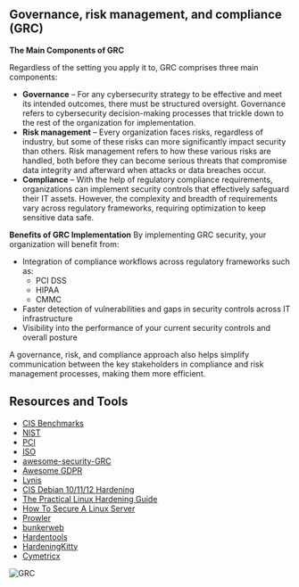 Governance, risk management, and compliance (GRC)
-------------------------------------------------

**The Main Components of GRC**

Regardless of the setting you apply it to, GRC comprises three main components:

*   **Governance** – For any cybersecurity strategy to be effective and meet its intended outcomes, there must be structured oversight. Governance refers to cybersecurity decision-making processes that trickle down to the rest of the organization for implementation.
*   **Risk management** – Every organization faces risks, regardless of industry, but some of these risks can more significantly impact security than others. Risk management refers to how these various risks are handled, both before they can become serious threats that compromise data integrity and afterward when attacks or data breaches occur.
*   **Compliance** – With the help of regulatory compliance requirements, organizations can implement security controls that effectively safeguard their IT assets. However, the complexity and breadth of requirements vary across regulatory frameworks, requiring optimization to keep sensitive data safe.

**Benefits of GRC Implementation**
By implementing GRC security, your organization will benefit from:
*   Integration of compliance workflows across regulatory frameworks such as:
    *   PCI DSS
    *   HIPAA
    *   CMMC
*   Faster detection of vulnerabilities and gaps in security controls across IT infrastructure
*   Visibility into the performance of your current security controls and overall posture

A governance, risk, and compliance approach also helps simplify communication between the key stakeholders in compliance and risk management processes, making them more efficient.

Resources and Tools
-------------------
- [CIS Benchmarks](https://www.cisecurity.org/cis-benchmarks)
- [NIST](https://www.nist.gov/)
- [PCI](https://www.pcisecuritystandards.org/)
- [ISO](https://www.iso.org/standards.html)
- [awesome-security-GRC](https://github.com/Arudjreis/awesome-security-GRC)
- [Awesome GDPR](https://github.com/bakke92/awesome-gdpr)
- [Lynis](https://github.com/CISOfy/lynis)
- [CIS Debian 10/11/12 Hardening](https://github.com/ovh/debian-cis)
- [The Practical Linux Hardening Guide](https://github.com/trimstray/the-practical-linux-hardening-guide)
- [How To Secure A Linux Server](https://github.com/imthenachoman/How-To-Secure-A-Linux-Server)
- [Prowler](https://github.com/prowler-cloud/prowler)
- [bunkerweb](https://github.com/bunkerity/bunkerweb)
- [Hardentools](https://github.com/hardentools/hardentools)
- [HardeningKitty](https://github.com/0x6d69636b/windows_hardening)
- [Cymetricx](https://cymetricx.com/)

![GRC](https://github.com/MrM8BRH/MrM8BRH/assets/34133187/26cc6496-a3b9-4928-bc58-3d42920ecbcb)
